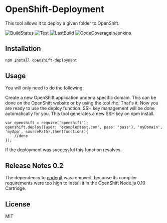 # OpenShift-Deployment

This tool allows it to deploy a given folder to OpenShift.

![BuildStatus](http://jenkins.tomm-apps.de/buildStatus/icon?job=openshift-deployment)
![Test](http://jenkins.tomm-apps.de:3434/badge/openshift-deployment/test)
![LastBuild](http://jenkins.tomm-apps.de:3434/badge/openshift-deployment/lastbuild)
![CodeCoverageInJenkins](http://jenkins.tomm-apps.de:3434/badge/openshift-deployment/coverage)

## Installation

```javascript
npm install openshift-deployment
```

## Usage

You will only need to do the following:

Create a new OpenShift application under a specific domain. This can be done on the OpenShift website or by using the tool rhc.
That's it. Now you are ready to use the deploy function. SSH key management will be done automatically for you. 
This tool generates a new SSH key on npm install.

```
var openshift = require('openshift');
openshift.deploy({user: 'example@test.com', pass: 'pass'}, 'myDomain', 'myApp', sourcePath).then(function(){
    //done
});
```

If the deployment was successful this function resolves.

## Release Notes 0.2

The dependency to [nodegit](https://github.com/nodegit/nodegit) was removed, because its compiler requirements were too high to install it in the OpenShift Node.js 0.10 Cartridge.

## License

MIT
